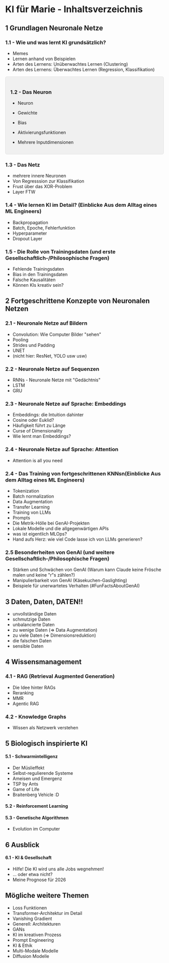 # KI für Marie -  Inhaltsverzeichnis

## 1 Grundlagen Neuronale Netze
### 1.1 - Wie und was lernt KI grundsätzlich?
- Memes
- Lernen anhand von Beispielen
- Arten des Lernens: Unüberwachtes Lernen (Clustering)
- Arten des Lernens: Überwachtes Lernen (Regression, Klassifikation)


<div style="background-color: #f0f0f0; padding: 15px; border: 1px solid #ddd; border-radius: 5px;">


### 1.2 - Das Neuron
- Neuron
- Gewichte
- Bias
- Aktivierungsfunktionen
- Mehrere Inputdimensionen
  
  </div>

### 1.3 - Das Netz
- mehrere innere Neuronen
- Von Regresssion zur Klassifikation
- Frust über das XOR-Problem
- Layer FTW

### 1.4 - Wie lernen KI im Detail? (Einblicke Aus dem Alltag eines ML Engineers)
- Backpropagation
- Batch, Epoche, Fehlerfunktion
- Hyperparameter
- Dropout Layer

### 1.5 - Die Rolle von Trainingsdaten (und erste Gesellschaftlich-/Philosophische Fragen)
- Fehlende Trainingsdaten
- Bias in den Trainingsdaten
- Falsche Kausalitäten
- Können KIs kreativ sein?

## 2 Fortgeschrittene Konzepte von Neuronalen Netzen

### 2.1 - Neuronale Netze auf Bildern
- Convolution: Wie Computer Bilder "sehen"
- Pooling
- Strides und Padding
- UNET
- (nicht hier: ResNet, YOLO usw usw)

### 2.2 - Neuronale Netze auf Sequenzen
- RNNs - Neuronale Netze mit "Gedächtnis"
- LSTM
- GRU
### 2.3 - Neuronale Netze auf Sprache: Embeddings
- Embeddings: die Intuition dahinter
- Cosine oder Euklid?
- Häufigkeit führt zu Länge
- Curse of Dimensionality
- Wie lernt man Embeddings?

### 2.4 - Neuronale Netze auf Sprache: Attention
- Attention is all you need


### 2.4 - Das Training von fortgeschrittenen KNNsn(Einblicke Aus dem Alltag eines ML Engineers)
- Tokenization
- Batch normalization
- Data Augmentation
- Transfer Learning
- Training von LLMs
- Prompts
- Die Metrik-Hölle bei GenAI-Projekten
- Lokale Modelle und die allgegenwärtigen APIs
- was ist eigentlich MLOps?
- Hand aufs Herz: wie viel Code lasse ich von LLMs generieren?

### 2.5 Besonderheiten von GenAI (und weitere Gesellschaftlich-/Philosophische Fragen)
- Stärken und Schwächen von GenAI (Warum kann Claude keine Frösche malen und keine "r"s zählen?)
- Manipulierbarkeit von GenAI (Käsekuchen-Gaslighting)
- Beispiele für unerwartetes Verhalten (#FunFactsAboutGenAI)

## 3 Daten, Daten, DATEN!!
- unvollständige Daten
- schmutzige Daten
- unbalancierte Daten
- zu wenige Daten (=> Data Augmentation)
- zu viele Daten (=> Dimensionsreduktion)
- die falschen Daten
- sensible Daten



## 4 Wissensmanagement
### 4.1 - RAG (Retrieval Augmented Generation)
- Die Idee hinter RAGs
- Reranking
- MMR
- Agentic RAG

### 4.2 - Knowledge Graphs
- Wissen als Netzwerk verstehen

## 5 Biologisch inspirierte KI
#### 5.1 - Schwarmintelligenz
- Der Müslieffekt
- Selbst-regulierende Systeme
- Ameisen und Emergenz 
- TSP by Ants
- Game of Life 
- Braitenberg Vehicle :D

#### 5.2 - Reinforcement Learning

#### 5.3 - Genetische Algorithmen
- Evolution im Computer




## 6 Ausblick
#### 6.1 - KI & Gesellschaft
- Hilfe! Die KI wird uns alle Jobs wegnehmen!
- ... oder etwa nicht?
- Meine Prognose für 2026

## Mögliche weitere Themen
- Loss Funktionen
- Transformer-Architektur im Detail
- Vanishing Gradient
- Generell: Architekturen
- GANs
- KI im kreativen Prozess
- Prompt Engineering
- KI & Ethik
- Multi-Modale Modelle 
- Diffusion Modelle